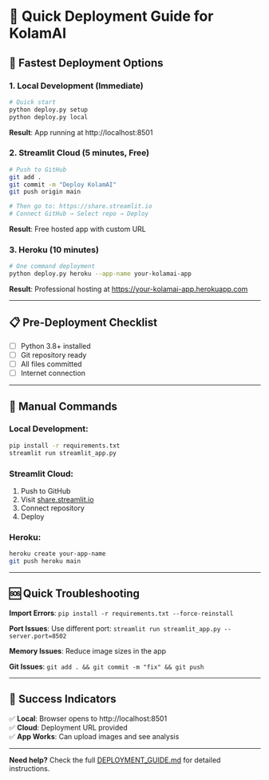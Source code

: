 # 🚀 Quick Deployment Guide for KolamAI

## 🎯 Fastest Deployment Options

### 1. **Local Development (Immediate)**
```bash
# Quick start
python deploy.py setup
python deploy.py local
```
**Result**: App running at http://localhost:8501

### 2. **Streamlit Cloud (5 minutes, Free)**
```bash
# Push to GitHub
git add .
git commit -m "Deploy KolamAI"
git push origin main

# Then go to: https://share.streamlit.io
# Connect GitHub → Select repo → Deploy
```
**Result**: Free hosted app with custom URL

### 3. **Heroku (10 minutes)**
```bash
# One command deployment
python deploy.py heroku --app-name your-kolamai-app
```
**Result**: Professional hosting at https://your-kolamai-app.herokuapp.com

---

## 📋 Pre-Deployment Checklist

- [ ] Python 3.8+ installed
- [ ] Git repository ready
- [ ] All files committed
- [ ] Internet connection

---

## 🔧 Manual Commands

### Local Development:
```bash
pip install -r requirements.txt
streamlit run streamlit_app.py
```

### Streamlit Cloud:
1. Push to GitHub
2. Visit [share.streamlit.io](https://share.streamlit.io)
3. Connect repository
4. Deploy

### Heroku:
```bash
heroku create your-app-name
git push heroku main
```

---

## 🆘 Quick Troubleshooting

**Import Errors**: `pip install -r requirements.txt --force-reinstall`

**Port Issues**: Use different port: `streamlit run streamlit_app.py --server.port=8502`

**Memory Issues**: Reduce image sizes in the app

**Git Issues**: `git add . && git commit -m "fix" && git push`

---

## 🎉 Success Indicators

✅ **Local**: Browser opens to http://localhost:8501  
✅ **Cloud**: Deployment URL provided  
✅ **App Works**: Can upload images and see analysis  

---

**Need help?** Check the full [DEPLOYMENT_GUIDE.md](DEPLOYMENT_GUIDE.md) for detailed instructions.
